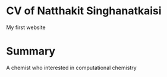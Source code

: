 # CV of Natthakit Singhanatkaisi
My first website

# Summary
A chemist who interested in computational chemistry

